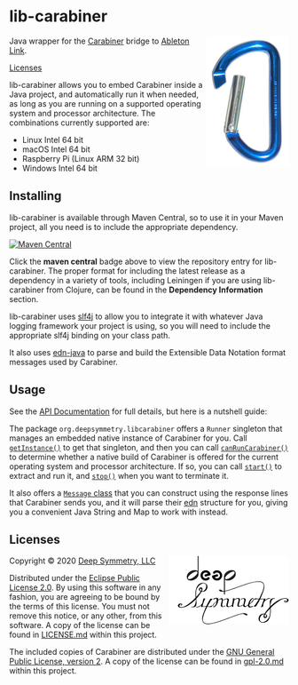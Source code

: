 # lib-carabiner

<img align="right" width="150" src="doc/assets/carabiner.jpg">

Java wrapper for the
[Carabiner](https://github.com/Deep-Symmetry/carabiner#carabiner)
bridge to [Ableton Link](https://www.ableton.com/en/link/).

[Licenses](#licenses)

lib-carabiner allows you to embed Carabiner inside a Java project, and
automatically run it when needed, as long as you are running on a
supported operating system and processor architecture. The combinations
currently supported are:

* Linux Intel 64 bit
* macOS Intel 64 bit
* Raspberry Pi (Linux ARM 32 bit)
* Windows Intel 64 bit

## Installing

lib-carabiner is available through Maven Central, so to use it in your
Maven project, all you need is to include the appropriate dependency.

[![Maven Central](https://maven-badges.herokuapp.com/maven-central/org.deepsymmetry/lib-carabiner/badge.svg)](https://maven-badges.herokuapp.com/maven-central/org.deepsymmetry/lib-carabiner)

Click the **maven central** badge above to view the repository entry
for lib-carabiner. The proper format for including the latest release as a
dependency in a variety of tools, including Leiningen if you are using
lib-carabiner from Clojure, can be found in the **Dependency Information**
section.

lib-carabiner uses [slf4j](http://www.slf4j.org/manual.html) to allow
you to integrate it with whatever Java logging framework your project
is using, so you will need to include the appropriate slf4j binding on
your class path.

It also uses [edn-java](https://github.com/bpsm/edn-java#edn-java) to
parse and build the Extensible Data Notation format messages used by
Carabiner.

## Usage

See the [API Documentation](http://deepsymmetry.org/lib-carabiner/apidocs/)
for full details, but here is a nutshell guide:

The package `org.deepsymmetry.libcarabiner` offers a `Runner` singleton
that manages an embedded native instance of Carabiner for you. Call
[`getInstance()`](https://deepsymmetry.org/lib-carabiner/apidocs/org/deepsymmetry/libcarabiner/Runner.html#getInstance())
to get that singleton, and then you can call
[`canRunCarabiner()`](https://deepsymmetry.org/lib-carabiner/apidocs/org/deepsymmetry/libcarabiner/Runner.html#canRunCarabiner())
to determine whether a native build of Carabiner is offered for the
current operating system and processor architecture. If so, you can call
[`start()`](https://deepsymmetry.org/lib-carabiner/apidocs/org/deepsymmetry/libcarabiner/Runner.html#start())
to extract and run it, and
[`stop()`](https://deepsymmetry.org/lib-carabiner/apidocs/org/deepsymmetry/libcarabiner/Runner.html#stop())
when you want to terminate it.

It also offers a [`Message`
class](https://deepsymmetry.org/lib-carabiner/apidocs/org/deepsymmetry/libcarabiner/Message.html)
that you can construct using the response lines that Carabiner sends
you, and it will parse their
[edn](https://github.com/edn-format/edn#edn) structure for you, giving
you a convenient Java String and Map to work with instead.

## Licenses

<img align="right" alt="Deep Symmetry"
 src="doc/assets/DS-logo-bw-200-padded-left.png"
 width="216" height="123">

Copyright © 2020 [Deep Symmetry, LLC](http://deepsymmetry.org)

Distributed under the [Eclipse Public License
2.0](https://opensource.org/licenses/EPL-2.0). By using this software
in any fashion, you are agreeing to be bound by the terms of this
license. You must not remove this notice, or any other, from this
software. A copy of the license can be found in
[LICENSE.md](https://github.com/Deep-Symmetry/lib-carabiner/blob/master/LICENSE.md)
within this project.

The included copies of Carabiner are distributed under the [GNU
General Public License, version
2](https://opensource.org/licenses/GPL-2.0). A copy of the license can be found in
[gpl-2.0.md](https://github.com/Deep-Symmetry/lib-carabiner/blob/master/gpl-2.0.md)
within this project.
